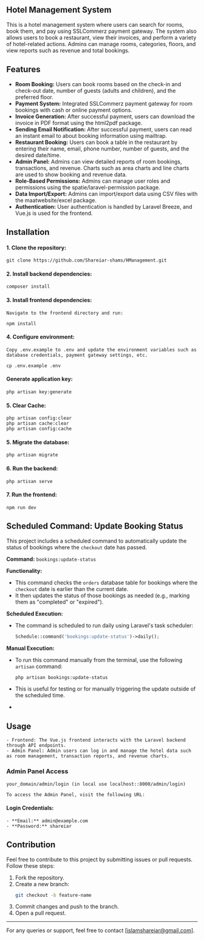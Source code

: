 ## Hotel Management System

This is a hotel management system where users can search for rooms, book them, and pay using SSLCommerz payment gateway. The system also allows users to book a restaurant, view their invoices, and perform a variety of hotel-related actions. Admins can manage rooms, categories, floors, and view reports such as revenue and total bookings.

## Features

- **Room Booking:** Users can book rooms based on the check-in and check-out date, number of guests (adults and children), and the preferred floor.
- **Payment System:** Integrated SSLCommerz payment gateway for room bookings with cash or online payment options.
- **Invoice Generation:** After successful payment, users can download the invoice in PDF format using the html2pdf package.
- **Sending Email Notification:** After successful payment, users can read an instant email to about booking information using mailtrap.
- **Restaurant Booking:** Users can book a table in the restaurant by entering their name, email, phone number, number of guests, and the desired date/time.
- **Admin Panel:** Admins can view detailed reports of room bookings, transactions, and revenue. Charts such as area charts and line charts are used to show booking and revenue data.
- **Role-Based Permissions:** Admins can manage user roles and permissions using the spatie/laravel-permission package.
- **Data Import/Export:** Admins can import/export data using CSV files with the maatwebsite/excel package.
- **Authentication:** User authentication is handled by Laravel Breeze, and Vue.js is used for the frontend.

## Installation

#### 1. Clone the repository:
   
    git clone https://github.com/Shareiar-shams/HManagement.git

#### 2. Install backend dependencies:

   
    composer install

#### 3. Install frontend dependencies:
    Navigate to the frontend directory and run:
    
    npm install


#### 4. Configure environment:
    Copy .env.example to .env and update the environment variables such as database credentials, payment gateway settings, etc.
    
    cp .env.example .env
    
#### Generate application key:
    php artisan key:generate
    
#### 5. Clear Cache:
    php artisan config:clear
    php artisan cache:clear
    php artisan config:cache
    
#### 5. Migrate the database:
    php artisan migrate

#### 6. Run the backend:
    php artisan serve
#### 7. Run the frontend:
    npm run dev

## Scheduled Command: Update Booking Status

This project includes a scheduled command to automatically update the status of bookings where the `checkout` date has passed.

**Command:** `bookings:update-status`

**Functionality:**

* This command checks the `orders` database table for bookings where the `checkout` date is earlier than the current date.
* It then updates the status of those bookings as needed (e.g., marking them as "completed" or "expired").

**Scheduled Execution:**

* The command is scheduled to run daily using Laravel's task scheduler:

    ```php
    Schedule::command('bookings:update-status')->daily();
    ```

**Manual Execution:**

* To run this command manually from the terminal, use the following `artisan` command:

    ```bash
    php artisan bookings:update-status
    ```

* This is useful for testing or for manually triggering the update outside of the scheduled time.
* 
## Usage

    - Frontend: The Vue.js frontend interacts with the Laravel backend through API endpoints.
    - Admin Panel: Admin users can log in and manage the hotel data such as room management, transaction reports, and revenue charts.

### Admin Panel Access
    your_domain/admin/login (in local use localhost::8000/admin/login)
    
    To access the Admin Panel, visit the following URL:

#### Login Credentials:
    - **Email:** admin@example.com
    - **Password:** shareiar


## Contribution
Feel free to contribute to this project by submitting issues or pull requests. Follow these steps:
1. Fork the repository.
2. Create a new branch:
   ```bash
   git checkout -b feature-name
   ```
3. Commit changes and push to the branch.
4. Open a pull request.


---

For any queries or support, feel free to contact [islamshareiar@gmail.com].
